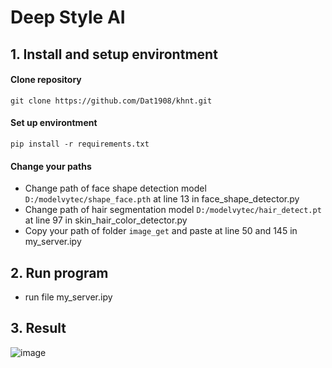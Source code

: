 # Deep Style AI 
## 1. Install and setup environtment 
#### Clone repository
```git clone https://github.com/Dat1908/khnt.git```
#### Set up environtment
```pip install -r requirements.txt```
#### Change your paths
- Change path of face shape detection model ```D:/modelvytec/shape_face.pth``` at line 13 in face_shape_detector.py
- Change path of hair segmentation model ```D:/modelvytec/hair_detect.pt``` at line 97 in skin_hair_color_detector.py
- Copy your path of folder ```image_get``` and paste at line 50 and 145 in my_server.ipy
## 2. Run program
- run file my_server.ipy
## 3. Result
![image](https://github.com/user-attachments/assets/34303309-954c-4880-930e-4e6b14f715e3)
